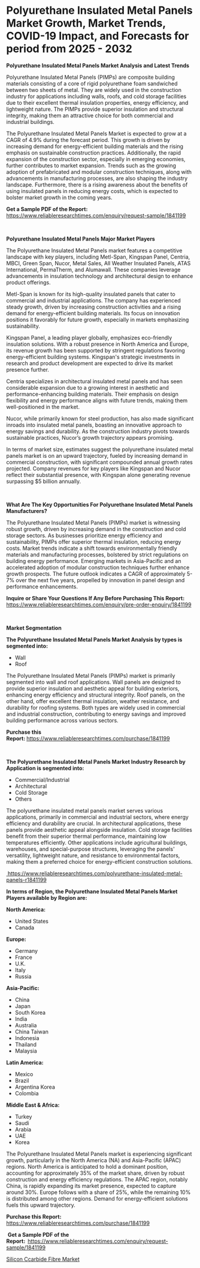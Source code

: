 <p><h1>Polyurethane Insulated Metal Panels Market Growth, Market Trends, COVID-19 Impact, and Forecasts for period from 2025 - 2032</h1></p><p><strong>Polyurethane Insulated Metal Panels Market Analysis and Latest Trends</strong></p>
<p><p>Polyurethane Insulated Metal Panels (PIMPs) are composite building materials consisting of a core of rigid polyurethane foam sandwiched between two sheets of metal. They are widely used in the construction industry for applications including walls, roofs, and cold storage facilities due to their excellent thermal insulation properties, energy efficiency, and lightweight nature. The PIMPs provide superior insulation and structural integrity, making them an attractive choice for both commercial and industrial buildings.</p><p>The Polyurethane Insulated Metal Panels Market is expected to grow at a CAGR of 4.9% during the forecast period. This growth is driven by increasing demand for energy-efficient building materials and the rising emphasis on sustainable construction practices. Additionally, the rapid expansion of the construction sector, especially in emerging economies, further contributes to market expansion. Trends such as the growing adoption of prefabricated and modular construction techniques, along with advancements in manufacturing processes, are also shaping the industry landscape. Furthermore, there is a rising awareness about the benefits of using insulated panels in reducing energy costs, which is expected to bolster market growth in the coming years.</p></p>
<p><strong>Get a Sample PDF of the Report:&nbsp;</strong> <a href="https://www.reliableresearchtimes.com/enquiry/request-sample/1841199?utm_campaign=3002&utm_medium=2&utm_source=Github&utm_content=ia&utm_term=03042025&utm_id=polyurethane-insulated-metal-panels">https://www.reliableresearchtimes.com/enquiry/request-sample/1841199</a></p>
<p>&nbsp;</p>
<p><strong>Polyurethane Insulated Metal Panels Major Market Players</strong></p>
<p><p>The Polyurethane Insulated Metal Panels market features a competitive landscape with key players, including Metl-Span, Kingspan Panel, Centria, MBCI, Green Span, Nucor, Metal Sales, All Weather Insulated Panels, ATAS International, PermaTherm, and Alumawall. These companies leverage advancements in insulation technology and architectural design to enhance product offerings.</p><p>Metl-Span is known for its high-quality insulated panels that cater to commercial and industrial applications. The company has experienced steady growth, driven by increasing construction activities and a rising demand for energy-efficient building materials. Its focus on innovation positions it favorably for future growth, especially in markets emphasizing sustainability.</p><p>Kingspan Panel, a leading player globally, emphasizes eco-friendly insulation solutions. With a robust presence in North America and Europe, its revenue growth has been supported by stringent regulations favoring energy-efficient building systems. Kingspan's strategic investments in research and product development are expected to drive its market presence further.</p><p>Centria specializes in architectural insulated metal panels and has seen considerable expansion due to a growing interest in aesthetic and performance-enhancing building materials. Their emphasis on design flexibility and energy performance aligns with future trends, making them well-positioned in the market.</p><p>Nucor, while primarily known for steel production, has also made significant inroads into insulated metal panels, boasting an innovative approach to energy savings and durability. As the construction industry pivots towards sustainable practices, Nucor’s growth trajectory appears promising.</p><p>In terms of market size, estimates suggest the polyurethane insulated metal panels market is on an upward trajectory, fueled by increasing demand in commercial construction, with significant compounded annual growth rates projected. Company revenues for key players like Kingspan and Nucor reflect their substantial presence, with Kingspan alone generating revenue surpassing $5 billion annually.</p></p>
<p>&nbsp;</p>
<p><strong>What Are The Key Opportunities For Polyurethane Insulated Metal Panels Manufacturers?</strong></p>
<p><p>The Polyurethane Insulated Metal Panels (PIMPs) market is witnessing robust growth, driven by increasing demand in the construction and cold storage sectors. As businesses prioritize energy efficiency and sustainability, PIMPs offer superior thermal insulation, reducing energy costs. Market trends indicate a shift towards environmentally friendly materials and manufacturing processes, bolstered by strict regulations on building energy performance. Emerging markets in Asia-Pacific and an accelerated adoption of modular construction techniques further enhance growth prospects. The future outlook indicates a CAGR of approximately 5-7% over the next five years, propelled by innovation in panel design and performance enhancements.</p></p>
<p><strong>Inquire or Share Your Questions If Any Before Purchasing This Report:</strong> <a href="https://www.reliableresearchtimes.com/enquiry/pre-order-enquiry/1841199?utm_campaign=3002&utm_medium=2&utm_source=Github&utm_content=ia&utm_term=03042025&utm_id=polyurethane-insulated-metal-panels">https://www.reliableresearchtimes.com/enquiry/pre-order-enquiry/1841199</a></p>
<p>&nbsp;</p>
<p><strong>Market Segmentation</strong></p>
<p><strong>The Polyurethane Insulated Metal Panels Market Analysis by types is segmented into:</strong></p>
<p><ul><li>Wall</li><li>Roof</li></ul></p>
<p><p>The Polyurethane Insulated Metal Panels (PIMPs) market is primarily segmented into wall and roof applications. Wall panels are designed to provide superior insulation and aesthetic appeal for building exteriors, enhancing energy efficiency and structural integrity. Roof panels, on the other hand, offer excellent thermal insulation, weather resistance, and durability for roofing systems. Both types are widely used in commercial and industrial construction, contributing to energy savings and improved building performance across various sectors.</p></p>
<p><strong>Purchase this Report:&nbsp;</strong><a href="https://www.reliableresearchtimes.com/purchase/1841199?utm_campaign=3002&utm_medium=2&utm_source=Github&utm_content=ia&utm_term=03042025&utm_id=polyurethane-insulated-metal-panels">https://www.reliableresearchtimes.com/purchase/1841199</a></p>
<p>&nbsp;</p>
<p><strong>The Polyurethane Insulated Metal Panels Market Industry Research by Application is segmented into:</strong></p>
<p><ul><li>Commercial/Industrial</li><li>Architectural</li><li>Cold Storage</li><li>Others</li></ul></p>
<p><p>The polyurethane insulated metal panels market serves various applications, primarily in commercial and industrial sectors, where energy efficiency and durability are crucial. In architectural applications, these panels provide aesthetic appeal alongside insulation. Cold storage facilities benefit from their superior thermal performance, maintaining low temperatures efficiently. Other applications include agricultural buildings, warehouses, and special-purpose structures, leveraging the panels' versatility, lightweight nature, and resistance to environmental factors, making them a preferred choice for energy-efficient construction solutions.</p></p>
<p><a href="https://www.reliableresearchtimes.com/polyurethane-insulated-metal-panels-r1841199?utm_campaign=3002&utm_medium=2&utm_source=Github&utm_content=ia&utm_term=03042025&utm_id=polyurethane-insulated-metal-panels">&nbsp;https://www.reliableresearchtimes.com/polyurethane-insulated-metal-panels-r1841199</a></p>
<p><strong>In terms of Region, the Polyurethane Insulated Metal Panels Market Players available by Region are:</strong></p>
<p>
    <p> <strong> North America: </strong>
        <ul>
            <li>United States</li>
            <li>Canada</li>
        </ul>
        </p> 
    <p> <strong> Europe: </strong>
        <ul>
            <li>Germany</li>
            <li>France</li>
            <li>U.K.</li>
            <li>Italy</li>
            <li>Russia</li>
        </ul>
        </p> 
    <p> <strong> Asia-Pacific: </strong>
        <ul>
            <li>China</li>
            <li>Japan</li>
            <li>South Korea</li>
            <li>India</li>
            <li>Australia</li>
            <li>China Taiwan</li>
            <li>Indonesia</li>
            <li>Thailand</li>
            <li>Malaysia</li>
        </ul>
        </p> 
    <p> <strong> Latin America: </strong>
        <ul>
            <li>Mexico</li>
            <li>Brazil</li>
            <li>Argentina Korea</li>
            <li>Colombia</li>
        </ul>
        </p> 
    <p> <strong> Middle East & Africa: </strong>
        <ul>
            <li>Turkey</li>
            <li>Saudi</li>
            <li>Arabia</li>
            <li>UAE</li>
            <li>Korea</li>
        </ul>
    </p>
    </p>
<p><p>The Polyurethane Insulated Metal Panels market is experiencing significant growth, particularly in the North America (NA) and Asia-Pacific (APAC) regions. North America is anticipated to hold a dominant position, accounting for approximately 35% of the market share, driven by robust construction and energy efficiency regulations. The APAC region, notably China, is rapidly expanding its market presence, expected to capture around 30%. Europe follows with a share of 25%, while the remaining 10% is distributed among other regions. Demand for energy-efficient solutions fuels this upward trajectory.</p></p>
<p><strong>Purchase this Report: </strong><a href="https://www.reliableresearchtimes.com/purchase/1841199?utm_campaign=3002&utm_medium=2&utm_source=Github&utm_content=ia&utm_term=03042025&utm_id=polyurethane-insulated-metal-panels">https://www.reliableresearchtimes.com/purchase/1841199</a></p>
<p>&nbsp;<strong>Get a Sample PDF of the Report:&nbsp;&nbsp;</strong><a href="https://www.reliableresearchtimes.com/enquiry/request-sample/1841199?utm_campaign=3002&utm_medium=2&utm_source=Github&utm_content=ia&utm_term=03042025&utm_id=polyurethane-insulated-metal-panels">https://www.reliableresearchtimes.com/enquiry/request-sample/1841199</a></p>
<p><strong></strong></p>
<p><p><a href="https://github.com/leyesamilej/Market-Research-Report-List-1/blob/main/silicon-ccarbide-fibre-market.md?utm_campaign=3002&utm_medium=2&utm_source=Github&utm_content=ia&utm_term=03042025&utm_id=polyurethane-insulated-metal-panels">Silicon Ccarbide Fibre Market</a></p></p>